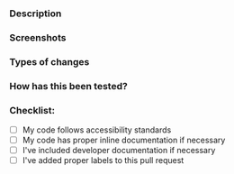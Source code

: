 ### Description
<!-- Please describe what you have changed or added -->

### Screenshots
<!-- if applicable -->

### Types of changes
<!-- What types of changes does your code introduce?  -->
<!-- Bug fix (non-breaking change which fixes an issue) -->
<!-- New feature (non-breaking change which adds functionality) -->
<!-- Breaking change -->

### How has this been tested?
<!-- Please describe in detail how you tested your changes. -->

### Checklist:
- [ ] My code follows accessibility standards <!-- Guidelines: https://make.wordpress.org/core/handbook/best-practices/coding-standards/accessibility-coding-standards/ -->
- [ ] My code has proper inline documentation if necessary <!-- Guidelines: https://make.wordpress.org/core/handbook/best-practices/inline-documentation-standards/javascript/ -->
- [ ] I've included developer documentation if necessary <!-- if applicable -->
- [ ] I've added proper labels to this pull request <!-- if applicable -->
